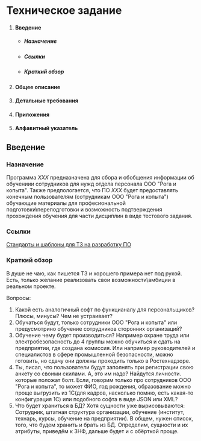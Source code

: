 # Техническое задание #  
1. #### Введение ####
   * ##### Назначение #####
   * ##### Ссылки #####  
   * ##### Краткий обзор #####
2. #### Общее описание ####
3. #### Детальные требования ####
4. #### Приложения ####
5. #### Алфавитный указатель ####

## Введение ##
### Назначение ###
Программа _ХХХ_ предназначена для сбора и обобщения информации об обучениии сотрудников для нужд отдела персонала ООО "Рога и копыта". Также предпологается, что ПО _ХХХ_ будет предоставлять конечным пользователям (сотрудникам ООО "Рога и копыта") обучающие материалы для професиональной подготовки\переподготовки и возможность подтверждения прохождения обучения для части дисциплин в виде тестового задания.  
### Ссылки ###
[Стандарты и шаблоны для ТЗ на разработку ПО](https://habr.com/ru/post/328822/)

### Краткий обзор ###






В душе не чаю, как пишется ТЗ и хорошего примера нет под рукой. Есть, только желание реализовать свои возможности\амбиции в реальном проекте.  
  
Вопросы:
1. Какой есть аналогичный софт по функцианалу для персональщиков? Плюсы, минусы? Чем не устраивает?
2. Обучаться будут, только сотрудники  ООО "Рога и копыта" или предусмотрино обучение сотрудников сторонних организаций?
3. Обучение чему будет производиться? Например охране труда или электробезопасность до 4 группы можно обучиться и сдать на предприятии, где создана комиссия. Или например руководителей и специалистов в сфере промышленной безопасности, можно готовить, но сдачу они должны проходить только в Ростехнадзоре.
4. Ты, писал, что пользователи будут заполнять при регистрации свою анкету со своими скилами. А, это им надо? Найдутся личности. которые положат болт. Если, говорим только про сотрудников ООО "Рога и копыта", то может ФИО, год рождения, образование можно проще выгрузить из 1С(для кадров, насколько помню, есть какая-то конфигурация 1С) или подобного софта в виде JSON или XML?
5. Что будет храниться в БД? Хотя сущности уже вырисовываются: Сотрудник, штатная структура организации, обучение (институт, технарь, курсы, обучение на предприятии). В общем, нужен список, того, что будем хранить и брать из БД. Определим, сущности и их атрибуты, приведём к 3НФ, дальше будет и с обёрткой проще.
